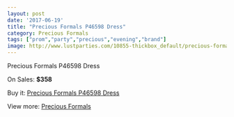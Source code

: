```yaml
---
layout: post
date: '2017-06-19'
title: "Precious Formals P46598 Dress"
category: Precious Formals
tags: ["prom","party","precious","evening","brand"]
image: http://www.lustparties.com/10855-thickbox_default/precious-formals-p46598-dress.jpg
---
```

Precious Formals P46598 Dress

On Sales: **$358**
<a href="https://www.lustparties.com/en/precious-formals/3762-precious-formals-p46598-dress.html"><amp-img layout="responsive" width="600" height="600" src="//www.lustparties.com/10855-thickbox_default/precious-formals-p46598-dress.jpg" alt="Precious Formals P46598 Dress 0" /></a>

Buy it: [Precious Formals P46598 Dress](https://www.lustparties.com/en/precious-formals/3762-precious-formals-p46598-dress.html "Precious Formals P46598 Dress")

View more: [Precious Formals](https://www.lustparties.com/en/18-precious-formals "Precious Formals")